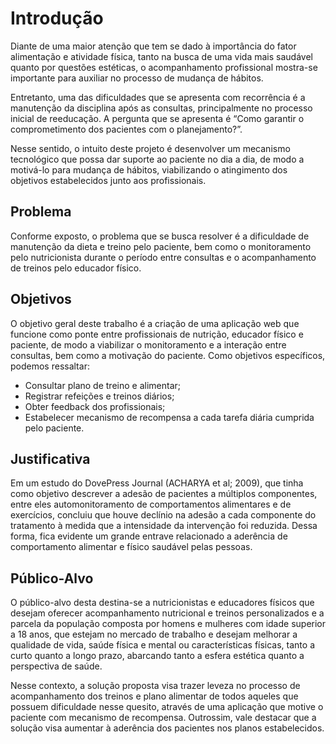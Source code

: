 # Introdução

Diante de uma maior atenção que tem se dado à importância do fator alimentação e atividade física, tanto na busca de uma vida mais saudável quanto por questões estéticas, o acompanhamento profissional mostra-se importante para auxiliar no processo de mudança de hábitos.

Entretanto, uma das dificuldades que se apresenta com recorrência é a manutenção da disciplina após as consultas, principalmente no processo inicial de reeducação. A pergunta que se apresenta é “Como garantir o comprometimento dos pacientes com o planejamento?”.

Nesse sentido, o intuito deste projeto é desenvolver um mecanismo tecnológico que possa dar suporte ao paciente no dia a dia, de modo a motivá-lo para mudança de hábitos, viabilizando o atingimento dos objetivos estabelecidos junto aos profissionais.

## Problema
Conforme exposto, o problema que se busca resolver é a dificuldade de manutenção da dieta e treino pelo paciente, bem como o monitoramento pelo nutricionista durante o período entre consultas e o acompanhamento de treinos pelo educador físico.

## Objetivos

O objetivo geral deste trabalho é a criação de uma aplicação web que funcione como ponte entre profissionais de nutrição, educador físico e paciente, de modo a viabilizar o monitoramento e a interação entre consultas, bem como a motivação do paciente. Como objetivos específicos, podemos ressaltar:

* Consultar plano de treino e alimentar;
* Registrar refeições e treinos diários;
* Obter feedback dos profissionais;
* Estabelecer mecanismo de recompensa a cada tarefa diária cumprida pelo paciente.

## Justificativa

Em um estudo do DovePress Journal (ACHARYA et al; 2009), que tinha como objetivo descrever a adesão de pacientes a múltiplos componentes, entre eles automonitoramento de comportamentos alimentares e de exercícios, concluiu que houve declínio na adesão a cada componente do tratamento à medida que a intensidade da intervenção foi reduzida.  Dessa forma, fica evidente um grande entrave relacionado a aderência de comportamento alimentar e físico saudável pelas pessoas.

## Público-Alvo

O público-alvo desta destina-se a nutricionistas e educadores físicos que desejam oferecer acompanhamento nutricional e treinos personalizados e a parcela da população composta por homens e mulheres com idade superior a 18 anos, que estejam no mercado de trabalho e desejam melhorar a qualidade de vida, saúde física e mental ou características físicas, tanto a curto quanto a longo prazo, abarcando tanto a esfera estética quanto a perspectiva de saúde. 

Nesse contexto, a solução proposta visa trazer leveza no processo de acompanhamento dos treinos e plano alimentar de todos aqueles que possuem dificuldade nesse quesito, através de uma aplicação que motive o paciente com mecanismo de recompensa. Outrossim, vale destacar que a solução visa aumentar à aderência dos pacientes nos planos estabelecidos. 
